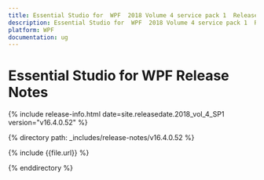 ```yaml
---
title: Essential Studio for  WPF  2018 Volume 4 service pack 1  Release Notes  
description: Essential Studio for  WPF  2018 Volume 4 service pack 1  Release Notes  
platform: WPF
documentation: ug
---
```


# Essential Studio for  WPF  Release Notes  

{% include release-info.html date=site.releasedate.2018_vol_4_SP1  version="v16.4.0.52" %} 


{% directory path: _includes/release-notes/v16.4.0.52 %}

{% include {{file.url}} %}

{% enddirectory %}